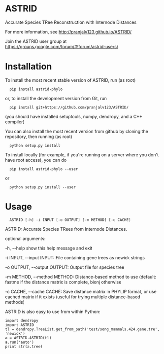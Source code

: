 # ASTRID
Accurate Species TRee Reconstruction with Internode Distances

For more information, see http://pranjalv123.github.io/ASTRID/

Join the ASTRID user group at https://groups.google.com/forum/#!forum/astrid-users/

# Installation

To install the most recent stable version of ASTRID, run (as root)

      pip install astrid-phylo
      
or, to install the development version from Git, run

      pip install git+https://github.com/pranjalv123/ASTRID/

(you should have installed setuptools, numpy, dendropy, and a C++ compiler)

You can also install the most recent version from github by cloning the repository, then running (as root)

      python setup.py install 
      
To install locally (for example, if you're running on a server where you don't have root access), you can do

      pip install astrid-phylo --user
      
or 

      python setup.py install --user
      

# Usage

      ASTRID [-h] -i INPUT [-o OUTPUT] [-m METHOD] [-c CACHE]

ASTRID: Accurate Species TRees from Internode Distances.

optional arguments:

  -h, --help            show this help message and exit
  
  -i INPUT, --input INPUT:
                        File containing gene trees as newick strings
                        
  -o OUTPUT, --output OUTPUT:
                        Output file for species tree
                        
  -m METHOD, --method METHOD:
                        Distance-based method to use (default: fastme if the
                        distance matrix is complete, bionj otherwise
                        
  -c CACHE, --cache CACHE:
                        Save distance matrix in PHYLIP format, or use cached
                        matrix if it exists (useful for trying multiple
                        distance-based methods)

ASTRID is also easy to use from within Python:

    import dendropy
    import ASTRID
    tl = dendropy.TreeList.get_from_path('test/song_mammals.424.gene.tre', 'newick')
    a = ASTRID.ASTRID(tl)
    a.run('auto')
    print str(a.tree)
    
    
